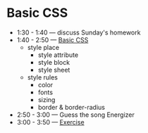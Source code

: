 # Basic CSS

- 1:30 - 1:40 — discuss Sunday's homework
- 1:40 - 2:50 — [Basic CSS](https://btholt.github.io/intro-to-web-dev-v2/basic-css)
  - style place
    - style attribute
    - style block
    - style sheet
  - style rules
    - color
    - fonts
    - sizing
    - border & border-radius
- 2:50 - 3:00 — Guess the song Energizer
- 3:00 - 3:50 — [Exercise](./exercise)
